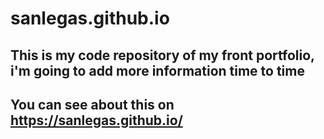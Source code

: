 # sanlegas.github.io

## This is my code repository of my front portfolio, i'm going to add more information time to time
## You can see about this on https://sanlegas.github.io/

